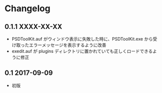 # Changelog

## 0.1.1 XXXX-XX-XX

- PSDToolKit.auf がウィンドウ表示に失敗した時に、PSDToolKit.exe から受け取ったエラーメッセージを表示するように改善
- exedit.auf が plugins ディレクトリに置かれていても正しくロードできるように修正

## 0.1 2017-09-09

- 初版
